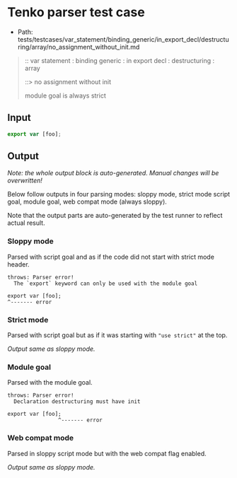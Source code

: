# Tenko parser test case

- Path: tests/testcases/var_statement/binding_generic/in_export_decl/destructuring/array/no_assignment_without_init.md

> :: var statement : binding generic : in export decl : destructuring : array
>
> ::> no assignment without init
>
> module goal is always strict

## Input


`````js
export var [foo];
`````

## Output

_Note: the whole output block is auto-generated. Manual changes will be overwritten!_

Below follow outputs in four parsing modes: sloppy mode, strict mode script goal, module goal, web compat mode (always sloppy).

Note that the output parts are auto-generated by the test runner to reflect actual result.

### Sloppy mode

Parsed with script goal and as if the code did not start with strict mode header.

`````
throws: Parser error!
  The `export` keyword can only be used with the module goal

export var [foo];
^------- error
`````

### Strict mode

Parsed with script goal but as if it was starting with `"use strict"` at the top.

_Output same as sloppy mode._

### Module goal

Parsed with the module goal.

`````
throws: Parser error!
  Declaration destructuring must have init

export var [foo];
                ^------- error
`````


### Web compat mode

Parsed in sloppy script mode but with the web compat flag enabled.

_Output same as sloppy mode._
